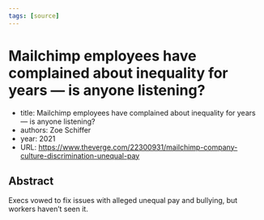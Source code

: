 ```yaml
---
tags: [source]
---
```


# Mailchimp employees have complained about inequality for years — is anyone listening?

- title: Mailchimp employees have complained about inequality for years — is anyone listening?
- authors: Zoe Schiffer
- year: 2021
- URL: https://www.theverge.com/22300931/mailchimp-company-culture-discrimination-unequal-pay

## Abstract
Execs vowed to fix issues with alleged unequal pay and bullying, but workers haven’t seen it.
